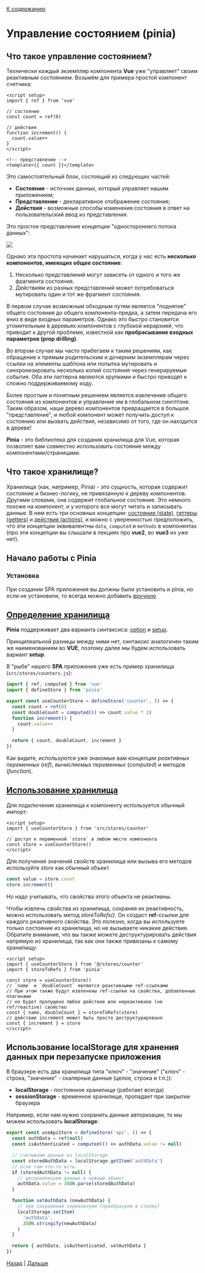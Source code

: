 [К содержанию](../readme.md#введение-в-web-разработку)

# Управление состоянием (pinia)

## Что такое управление состоянием?​

Технически каждый экземпляр компонента **Vue** уже "управляет" своим реактивным состоянием. Возьмём для примера простой компонент счетчика:

```vue
<script setup>
import { ref } from 'vue'

// состояние
const count = ref(0)

// действия
function increment() {
  count.value++
}
</script>

<!-- представление -->
<template>{{ count }}</template>
```

Это самостоятельный блок, состоящий из следующих частей:


* **Состояние** - источник данных, который управляет нашим приложением;
* **Представление** - декларативное отображение состояния;
* **Действия** - возможные способы изменения состояния в ответ на пользовательский ввод из представления.

Это простое представление концепции "одностороннего потока данных":

![](../img/web_024.png)

Однако эта простота начинает нарушаться, когда у нас есть **несколько компонентов, имеющих общее состояние**:

1. Несколько представлений могут зависеть от одного и того же фрагмента состояния.
1. Действиям из разных представлений может потребоваться мутировать один и тот же фрагмент состояния.

В первом случае возможным обходным путем является "поднятие" общего состояния до общего компонента-предка, а затем передача его вниз в виде входных параметров. Однако это быстро становится утомительным в деревьях компонентов с глубокой иерархией, что приводит к другой проблеме, известной как **пробрасывание входных параметров (prop drilling)**.

Во втором случае мы часто прибегаем к таким решениям, как обращение к прямым родительским и дочерним экземплярам через ссылки на элементы шаблона или попытка мутировать и синхронизировать несколько копий состояния через генерируемые события. Оба эти паттерна являются хрупкими и быстро приводят к сложно поддерживаемому коду.

Более простым и понятным решением является извлечение общего состояния из компонентов и управление им в глобальном синглтоне. Таким образом, наше дерево компонентов превращается в большое "представление", и любой компонент может получить доступ к состоянию или вызвать действия, независимо от того, где он находится в дереве!

**Pinia** - это библиотека для создания хранилища для Vue, которая позволяет вам совместно использовать состояние между компонентами/страницами.

## Что такое хранилище?

Хранилище (как, например, Pinia) - это сущность, которая содержит состояние и бизнес-логику, не привязанную к дереву компонентов. Другими словами, она содержит глобальное состояние. Это немного похоже на компонент, и у которого все могут читать и записывать данные. В нем есть три основных концепции: [состояние (state)](https://pinia-ru.netlify.app/core-concepts/state.html), [геттеры (getters)](https://pinia-ru.netlify.app/core-concepts/getters.html) и [действия (actions)](https://pinia-ru.netlify.app/core-concepts/actions.html), и можно с уверенностью предположить, что эти концепции эквивалентны `data`, `computed` и `methods` в компонентах (про эти концепции вы слышали в лекциях про **vue2**, во **vue3** их уже нет).

## Начало работы с Pinia

### Установка

При создании SPA приложения вы должны были установить и pinia, но если не установили, то всегда можно добавить [вручную](https://pinia-ru.netlify.app/getting-started.html#instalation)

## [Определение хранилища](https://pinia-ru.netlify.app/core-concepts/#defining-a-store)

**Pinia** поддерживает два варианта синтаксиса: [option](https://pinia-ru.netlify.app/core-concepts/#option-stores) и [setup](https://pinia-ru.netlify.app/core-concepts/#setup-stores).

Принципиальной разницы между ними нет, синтаксис аналогичен таким же наименованиям во **VUE**, поэтому далее мы будем использовать вариант **setup**.

В "рыбе" нашего **SPA** приложения уже есть пример хранилища (`src/stores/counters.js`):

```js
import { ref, computed } from 'vue'
import { defineStore } from 'pinia'

export const useCounterStore = defineStore('counter', () => {
  const count = ref(0)
  const doubleCount = computed(() => count.value * 2)
  function increment() {
    count.value++
  }

  return { count, doubleCount, increment }
})
```

Как видите, используются уже знакомые вам концепции _реактивных переменных_ (_ref_), _вычисляемых переменных_ (_computed_) и методов (_function_).

## [Использование хранилища](https://pinia-ru.netlify.app/core-concepts/#using-the-store)

Для подключения хранилища к компоненту используется обычный импорт:

```vue
<script setup>
import { useCounterStore } from 'src/stores/counter'

// доступ к переменной `store` в любом месте компонента
const store = useCounterStore()
</script>
```

Для получения значений свойств хранилища или вызыва его методов используйте _store_ как обычный объект

```js
const value = store.count
store.increment()
```

Но надо учитывать, что свойства этого объекта не реактивны.

Чтобы извлечь свойства из хранилища, сохраняя их реактивность, можно использовать метод _storeToRefs()_. Он создаст **ref**-ссылки для каждого реактивного свойства. Это полезно, когда вы используете только состояние из хранилища, но не вызываете никакие действия. Обратите внимание, что вы также можете деструктурировать действия напрямую из хранилища, так как они также привязаны к самому хранилищу:

```vue
<script setup>
import { useCounterStore } from '@/stores/counter'
import { storeToRefs } from 'pinia'

const store = useCounterStore()
// `name` и `doubleCount` являются реактивными ref-ссылками
// При этом также будут извлечены ref-ссылки на свойства, добавленные плагинами
// но будет пропущено любое действие или нереактивное (не ref/reactive) свойство
const { name, doubleCount } = storeToRefs(store)
// действие increment может быть просто деструктурировано
const { increment } = store
</script>
```

## Использование **localStorage** для хранения данных при перезапуске приложения

В браузере есть два хранилища типа "ключ" - "значение" ("ключ" - строка, "значение" - скалярные данные (целое, строка и т.п.)): 

* **localStorage** - постоянное хранилище (работает всегда)
* **sessionStorage** - временное хранилище, пропадает при закрытии браузера

Например, если нам нужно сохранить данные авторизации, то мы можем использовать **localStorage**:

```js
export const useApiStore = defineStore('api', () => {
  const authData = ref(null)
  const isAuthenticated = computed(() => authData.value != null)

  // считываем данные из localStorage
  const storedAuthData = localStorage.getItem('authData')
  // если там что-то есть
  if (storedAuthData != null) {
    // десериализуем данные в нужный объект
    authData.value = JSON.parse(storedAuthData)
  }

  function setAuthData (newAuthData) {
    // при сохранении сериализуем (преобразуем в строку)
    localStorage.setItem(
      'authData', 
      JSON.stringify(newAuthData)
    )
  }

  return { authData, isAuthenticated, setAuthData }
})
```

[Назад](./web_16.md) | [Дальше](./web_18.md)
